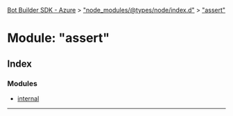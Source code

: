 [Bot Builder SDK - Azure](../README.md) > ["node_modules/@types/node/index.d"](../modules/_node_modules__types_node_index_d_.md) > ["assert"](../modules/_node_modules__types_node_index_d_._assert_.md)



# Module: "assert"

## Index

### Modules

* [internal](_node_modules__types_node_index_d_._assert_.internal.md)



---
